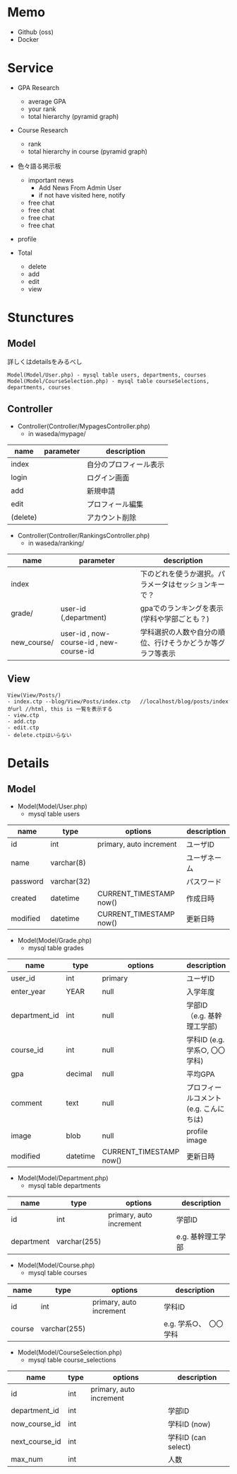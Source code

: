 # Memo
- Github (oss)
- Docker

# Service
- GPA Research
    - average GPA
    - your rank
    - total hierarchy (pyramid graph)
   
- Course Research
    - rank
    - total hierarchy in course (pyramid graph)
- 色々語る掲示板
    - important news
        - Add News From Admin User
        - if not have visited here, notify
    - free chat
    - free chat
    - free chat
    - free chat
- profile

- Total
    - delete
    - add
    - edit
    - view

# Stunctures
## Model
詳しくはdetailsをみるべし
~~~
Model(Model/User.php) - mysql table users, departments, courses
Model(Model/CourseSelection.php) - mysql table courseSelections, departments, courses
~~~

## Controller
- Controller(Controller/MypagesController.php)
    - in waseda/mypage/

| name | parameter | description
--|--|--
| index |  |自分のプロフィール表示
| login |               | ログイン画面
| add   |               | 新規申請
| edit  |               | プロフィール編集
|(delete)|               | アカウント削除

<!-- 
~~下のようにcakephpの命名規則に従う場合、色々省略できる。今回はcontrollerを機能ごとに区別したいため、またcakephpが裏でどんな風にmvcを繋げているかを学ぶため、命名規則に従わない。~~

- Controller(Controller/UsersController.php)
    - in waseda/users/

| name | parameter | description
--|--|--
| index |  |自分のプロフィール表示
| login |               | ログイン画面
| add   |               | 新規申請
| edit  |               | プロフィール編集
| delete|               | アカウント削除
| ranking/grade/ | user-id (,department) |gpaでのランキングを表示(学科や学部ごとも？)
| ranking/course/ | user-id , now-course-id , new-course-id |学科選択の人数や自分の順位、行けそうかどうかを表示
-->

- Controller(Controller/RankingsController.php)
    - in waseda/ranking/

| name | parameter | description
--|--|--
| index |  | 下のどれを使うか選択。パラメータはセッションキーで？
| grade/ | user-id (,department) |gpaでのランキングを表示(学科や学部ごとも？)
| new_course/ | user-id , now-course-id , new-course-id |学科選択の人数や自分の順位、行けそうかどうか等グラフ等表示


## View
~~~~
View(View/Posts/)
- index.ctp --blog/View/Posts/index.ctp   //localhost/blog/posts/indexがurl //html, this is 一覧を表示する 
- view.ctp
- add.ctp
- edit.ctp
- delete.ctpはいらない
~~~~

# Details
## Model

- Model(Model/User.php)
    - mysql table users

| name | type   | options | description |
---|---|---|--
| id | int | primary, auto increment| ユーザID
| name      | varchar(8)  |            | ユーザネーム
| password  | varchar(32) |            | パスワード
| created   | datetime | CURRENT_TIMESTAMP now()      | 作成日時
| modified  | datetime | CURRENT_TIMESTAMP now()      | 更新日時


- Model(Model/Grade.php)
    - mysql table grades

| name | type   | options | description |
---|---|---|--
| user_id | int | primary| ユーザID
| enter_year      | YEAR     | null       | 入学年度
|department_id| int     | null       | 学部ID（e.g. 基幹理工学部)
| course_id  | int     | null       | 学科ID (e.g. 学系○, 〇〇学科)
| gpa       | decimal   | null       | 平均GPA 
| comment   | text | null       | プロフィールコメント(e.g. こんにちは)
| image     | blob    | null       | profile image
| modified  | datetime | CURRENT_TIMESTAMP now()      | 更新日時

- Model(Model/Department.php)
    - mysql table departments

 name | type | options | description |
--|--|--|--
| id | int   | primary, auto increment| 学部ID
| department| varchar(255)  |            | e.g. 基幹理工学部

- Model(Model/Course.php)
    - mysql table courses

 name | type | options | description |
--|--|--|--
| id | int   | primary, auto increment| 学科ID
| course    | varchar(255)  |            | e.g. 学系○、　〇〇学科

- Model(Model/CourseSelection.php)
    - mysql table course_selections

| name | type | options | description |
--|--|--|--
| id   | int  | primary, auto increment|
| department_id | int     |            | 学部ID
|now_course_id| int     |            | 学科ID (now)
|next_course_id| int     |            | 学科ID (can select)
| max_num    | int     |            | 人数


